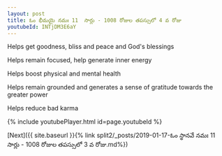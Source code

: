 ```yaml
---
layout: post
title: ఓం భీమయై నమః 11  సార్లు - 1008 రోజుల తపస్సులో 4 వ రోజు
youtubeId: INTjDM3E6aY
---
```

 
 
Helps get goodness, bliss and peace and God's blessings
 
Helps remain focused, help generate inner energy 
 
Helps boost physical and mental health 
 
Helps remain grounded and generates a sense of gratitude towards the greater power 
 
Helps reduce bad karma
 
 
 
 


{% include youtubePlayer.html id=page.youtubeId %}
 
[Next]({{ site.baseurl }}{% link  split2/_posts/2019-01-17-ఓం స్థానవే నమః 11  సార్లు - 1008 రోజుల తపస్సులో 3 వ రోజు.md%})
 
